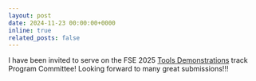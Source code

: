 ```yaml
---
layout: post
date: 2024-11-23 00:00:00+0000
inline: true
related_posts: false
---
```


I have been invited to serve on the FSE 2025 [Tools Demonstrations](https://conf.researchr.org/track/fse-2025/fse-2025-demonstrations) track Program Committee! Looking forward to many great submissions!!!